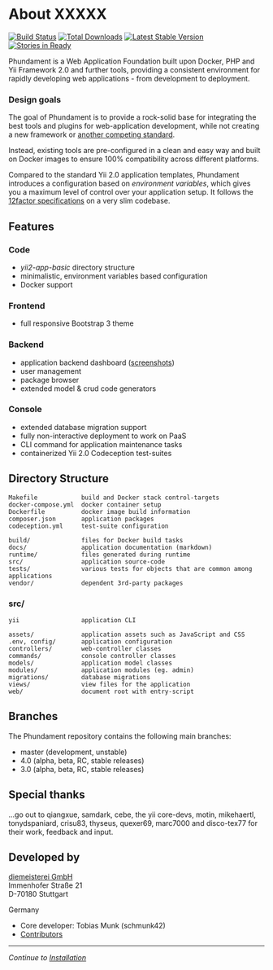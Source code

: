 About XXXXX
=====

[![Build Status](https://travis-ci.org/phundament/app.svg?branch=master)](https://travis-ci.org/phundament/app)
[![Total Downloads](https://poser.pugx.org/phundament/app/downloads.png)](https://packagist.org/packages/phundament/app)
[![Latest Stable Version](https://poser.pugx.org/phundament/app/v/stable.png)](https://packagist.org/packages/phundament/app)
[![Stories in Ready](https://badge.waffle.io/phundament/app.png?label=ready&title=Ready)](https://waffle.io/phundament/app)


Phundament is a Web Application Foundation built upon Docker, PHP and Yii Framework 2.0 and further tools, providing a consistent environment for rapidly developing web
applications - from development to deployment.


### Design goals

The goal of Phundament is to provide a rock-solid base for integrating the best tools and plugins for web-application development, 
while not creating a new framework or [another competing standard](http://xkcd.com/927/). 

Instead, existing tools are pre-configured in a clean and easy way and built on Docker images to ensure 100% compatibility across different platforms.

Compared to the standard Yii 2.0 application templates, Phundament introduces a configuration based on *environment variables*,
which gives you a maximum level of control over your application setup. It follows the [12factor specifications](http://12factor.net) on a very slim codebase.


Features
--------

### Code

- *yii2-app-basic* directory structure
- minimalistic, environment variables based configuration
- Docker support

### Frontend

- full responsive Bootstrap 3 theme

### Backend

- application backend dashboard ([screenshots](https://plus.google.com/+Phundament/posts/7y1TkmmsrcN?pid=6070967303804764434&oid=114873431066202526630))
- user management
- package browser
- extended model & crud code generators

### Console

- extended database migration support
- fully non-interactive deployment to work on PaaS
- CLI command for application maintenance tasks
- containerized Yii 2.0 Codeception test-suites 




Directory Structure
-------------------

```
Makefile            build and Docker stack control-targets
docker-compose.yml  docker container setup
Dockerfile          docker image build information
composer.json       application packages
codeception.yml     test-suite configuration

build/              files for Docker build tasks
docs/               application documentation (markdown)
runtime/            files generated during runtime
src/                application source-code
tests/              various tests for objects that are common among applications
vendor/             dependent 3rd-party packages
```

### src/

```
yii                 application CLI

assets/             application assets such as JavaScript and CSS
.env, config/       application configuration
controllers/        web-controller classes
commands/           console controller classes
models/             application model classes
modules/            application modules (eg. admin)
migrations/         database migrations
views/              view files for the application
web/                document root with entry-script
```

Branches
--------

The Phundament repository contains the following main branches:

- master (development, unstable)
- 4.0 (alpha, beta, RC, stable releases)
- 3.0 (alpha, beta, RC, stable releases)


Special thanks
--------------

...go out to qiangxue, samdark, cebe, the yii core-devs, motin, mikehaertl, tonydspaniard, crisu83, thyseus, quexer69, marc7000 and disco-tex77 for their work, feedback and input.


Developed by
------------

[diemeisterei GmbH](http://diemeisterei.de)  
Immenhofer Straße 21  
D-70180 Stuttgart

Germany

- Core developer: Tobias Munk (schmunk42)
- [Contributors](https://github.com/phundament/app/graphs/contributors)

---

*Continue to [Installation](20-installation.md)*
